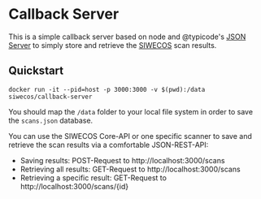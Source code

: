 # Callback Server

This is a simple callback server based on node and @typicode's [JSON Server](https://github.com/typicode/json-server) to simply store and retrieve the [SIWECOS](https://siwecos.de) scan results.


## Quickstart
```
docker run -it --pid=host -p 3000:3000 -v $(pwd):/data siwecos/callback-server
```

You should map the `/data` folder to your local file system in order to save the `scans.json` database.

You can use the SIWECOS Core-API or one specific scanner to save and retrieve the scan results via a comfortable JSON-REST-API:

- Saving results: POST-Request to http://localhost:3000/scans
- Retrieving all results: GET-Request to http://localhost:3000/scans
- Retrieving a specific result: GET-Request to http://localhost:3000/scans/{id}


